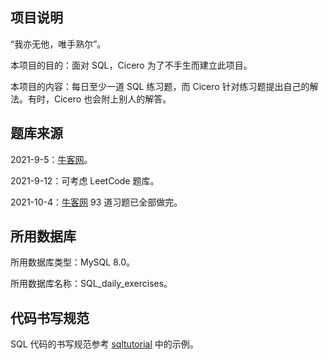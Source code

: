 ## 项目说明

“我亦无他，唯手熟尔”。

本项目的目的：面对 SQL，Cicero 为了不手生而建立此项目。

本项目的内容：每日至少一道 SQL 练习题，而 Cicero 针对练习题提出自己的解法。有时，Cicero 也会附上别人的解答。

## 题库来源

2021-9-5：[牛客网](https://www.nowcoder.com/activity/oj?tab=1)。

2021-9-12：可考虑 LeetCode 题库。

2021-10-4：[牛客网](https://www.nowcoder.com/activity/oj?tab=1) 93 道习题已全部做完。

## 所用数据库

所用数据库类型：MySQL 8.0。

所用数据库名称：SQL_daily_exercises。

## 代码书写规范

SQL 代码的书写规范参考 [sqltutorial](https://www.sqltutorial.org/) 中的示例。